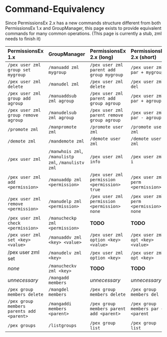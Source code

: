# Command-Equivalency

Since PermissionsEx 2.x has a new commands structure different from both PermissionsEx 1.x and GroupManager, this page exists to provide equivalent commands for many common operations. \(This page is currently a stub, zml needs to finish it\)

| PermissionsEx 1.x | GroupManager | PermissionsEx 2.x \(long\) | PermissionsEx 2.x \(short\) |
| :--- | :--- | :--- | :--- |
| `/pex user zml group set mygroup` | `/manuadd zml mygroup` | `/pex user zml parent add group mygroup` | `/pex user zml par + mygroup` |
| `/pex user zml delete` | `/manudel zml` | `/pex user zml delete` | `/pex user zml del` |
| `/pex user zml group add agroup` | `/manuaddsub zml agroup` | `/pex user zml parent add group agroup` | `/pex user zml par + agroup` |
| `/pex user zml group remove agroup` | `/manudelsub zml agroup` | `/pex user zml parent remove group agroup` | `/pex user zml par - agroup` |
| `/promote zml` | `/manpromote zml` | `/promote user zml` | `/promote user zml` |
| `/demote zml` | `/mandemote zml` | `/demote user zml` | `/demote user zml` |
| `/pex user zml` | `/manwhois zml`, `/manulistp zml`, `/manulistv zml` | `/pex user zml info` | `/pex user zml i` |
| `/pex user zml add <permission>` | `/manuaddp zml <permission>` | `/pex user zml permission <permission> true` | `/pex user zml perm <permission> t` |
| `/pex user zml  remove <permission>` | `/manudelp zml <permission>` | `/pex user zml permission <permission> none` | `/pex user zml perm <permission> none` |
| `/pex user zml check <permission>` | `/manucheckp zml <permission>` | **TODO** | **TODO** |
| `/pex user zml set <key> <value>` | `/manuaddv zml <key> <value>` | `/pex user zml option <key> <value>` | `/pex user zml opt <key> <value>` |
| /pex user zml set  | `/manudelv zml <key>` | `/pex user zml option <key>` | `/pex user zml opt <key>` |
| _none_ | `/manucheckv zml <key>` | **TODO** | **TODO** |
| _unnecessary_ | `/mangadd members` | _unnecessary_ | _unnecessary_ |
| `/pex group members delete` | `/mangdel members` | `/pex group members delete` | `/pex group members del` |
| `/pex group members parents add <parent>` | `/mangaddi members <parent>` | `/pex group members parent add <parent>` | `/pex group members par + <parent` |
| `/pex groups` | `/listgroups` | `/pex group list` | `/pex group list` |

